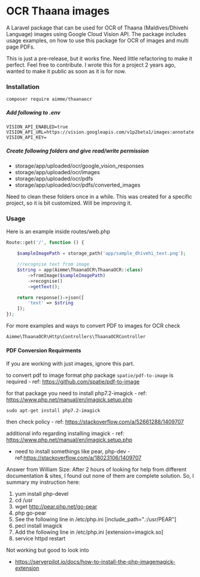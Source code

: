 # OCR Thaana images

A Laravel package that can be used for OCR of Thaana (Maldives/Dhivehi Language) images using Google Cloud Vision API. The package includes usage examples, on how to use this package for OCR of images and multi page PDFs.


This is just a pre-release, but it works fine. Need little refactoring to make it perfect. Feel free to contribute. I wrote this for a project 2 years ago, wanted to make it public as soon as it is for now. 


### Installation

```composer require aimme/thaanaocr```

##### Add following to .env

```
VISION_API_ENABLED=true
VISION_API_URL=https://vision.googleapis.com/v1p2beta1/images:annotate
VISION_API_KEY=
```

##### Create  following folders and give read/write permission
- storage/app/uploaded/ocr/google_vision_responses
- storage/app/uploaded/ocr/images
- storage/app/uploaded/ocr/pdfs
- storage/app/uploaded/ocr/pdfs/converted_images

Need to clean these folders once in a while. This was created for a specific project, so it is bit customized. Will be improving it.


### Usage

Here is an example inside routes/web.php

```php
Route::get('/', function () {

    $sampleImagePath = storage_path('app/sample_dhivehi_text.png');

    //recognise text from image
    $string = app(Aimme\ThaanaOCR\ThaanaOCR::class)
        ->fromImage($sampleImagePath)
        ->recognise()
        ->getText();

    return response()->json([
        'text' => $string
    ]);
});
```

For more examples and ways to convert PDF to images for OCR check
```php
Aimme\ThaanaOCR\Http\Controllers\ThaanaOCRController
```


#### PDF Conversion Requirments

If you are working with just images, ignore this part.

to convert pdf to image format php package ```spatie/pdf-to-image``` is required - ref: https://github.com/spatie/pdf-to-image

for that package you need to install php7.2-imagick - ref: https://www.php.net/manual/en/imagick.setup.php

```sudo apt-get install php7.2-imagick```

then check policy - ref: https://stackoverflow.com/a/52661288/1409707


additional info regarding installing imagick  - ref: https://www.php.net/manual/en/imagick.setup.php
- need to install somethings like pear, php-dev - ref:https://stackoverflow.com/a/18023106/1409707

Answer from William Size:
After 2 hours of looking for help from different documentation & sites, I found out none of them are complete solution.  So, I summary my instruction here:

1) yum install php-devel
2) cd /usr
3) wget http://pear.php.net/go-pear
4) php go-pear
5) See the following line in /etc/php.ini [include_path=".:/usr/PEAR"]
6) pecl install imagick
7) Add the following line in /etc/php.ini [extension=imagick.so]
8) service httpd restart


Not working but good to look into
- https://serverpilot.io/docs/how-to-install-the-php-imagemagick-extension


